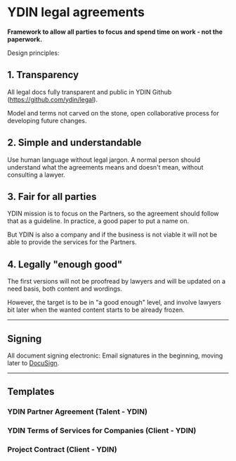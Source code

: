 # YDIN legal agreements

**Framework to allow all parties to focus and spend time on work - not the paperwork.**

Design principles:

## 1. Transparency

All legal docs fully transparent and public in YDIN Github (https://github.com/ydin/legal). 

Model and terms not carved on the stone, open collaborative process for developing future changes.

## 2. Simple and understandable

Use human language without legal jargon. A normal person should understand what the agreements means and doesn't mean, without consulting a lawyer.

## 3. Fair for all parties

YDIN mission is to focus on the Partners, so the agreement should follow that as a guideline. In practice, a good paper to put a name on.

But YDIN is also a company and if the business is not viable it will not be able to provide the services for the Partners.

## 4. Legally "enough good"

The first versions will not be proofread by lawyers and will be updated on a need basis, both content and wordings.

However, the target is to be in "a good enough" level, and involve lawyers bit later when the wanted content starts to be already frozen.

---

## Signing

All document signing electronic: Email signatures in the beginning, moving later to [DocuSign](https://www.docusign.com/).

---

## Templates

### YDIN Partner Agreement (Talent - YDIN)

### YDIN Terms of Services for Companies (Client - YDIN)

### Project Contract (Client - YDIN)
